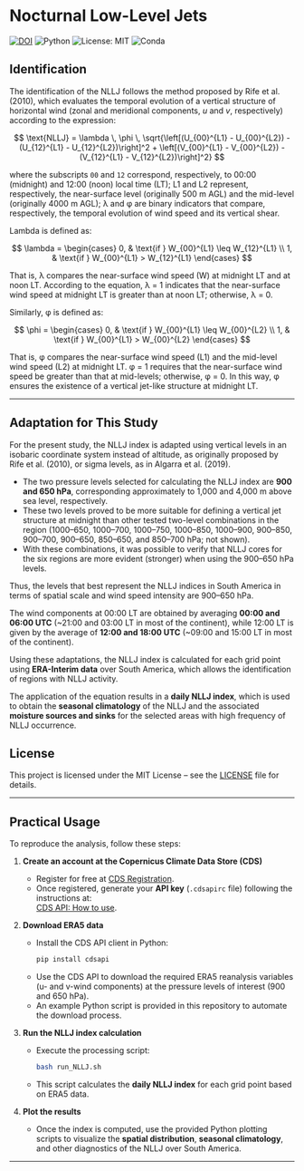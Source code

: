 
# Nocturnal Low-Level Jets

[![DOI](https://img.shields.io/badge/DOI-10.3389/fenvs.2021.657764-informational?style=flat&logo=doi&logoColor=white&color=CC2927)](https://doi.org/10.3389/fenvs.2021.657764)
![Python](https://img.shields.io/badge/python-3.9+-blue?style=flat&logo=python&logoColor=white)
![License: MIT](https://img.shields.io/badge/License-MIT-green.svg)
![Conda](https://img.shields.io/badge/environment-conda-orange?logo=anaconda)



## Identification

The identification of the NLLJ follows the method proposed by Rife et al. (2010), which evaluates the temporal evolution of a vertical structure of horizontal wind (zonal and meridional components, *u* and *v*, respectively) according to the expression:

$$
\text{NLLJ} = \lambda \, \phi \, \sqrt{\left[(U_{00}^{L1} - U_{00}^{L2}) - (U_{12}^{L1} - U_{12}^{L2})\right]^2 + \left[(V_{00}^{L1} - V_{00}^{L2}) - (V_{12}^{L1} - V_{12}^{L2})\right]^2}
$$

where the subscripts `00` and `12` correspond, respectively, to 00:00 (midnight) and 12:00 (noon) local time (LT); L1 and L2 represent, respectively, the near-surface level (originally 500 m AGL) and the mid-level (originally 4000 m AGL); λ and φ are binary indicators that compare, respectively, the temporal evolution of wind speed and its vertical shear.

Lambda is defined as:

$$
\lambda =
\begin{cases}
0, & \text{if } W_{00}^{L1} \leq W_{12}^{L1} \\
1, & \text{if } W_{00}^{L1} > W_{12}^{L1}
\end{cases}
$$

That is, λ compares the near-surface wind speed (W) at midnight LT and at noon LT. According to the equation, λ = 1 indicates that the near-surface wind speed at midnight LT is greater than at noon LT; otherwise, λ = 0.

Similarly, φ is defined as:

$$
\phi =
\begin{cases}
0, & \text{if } W_{00}^{L1} \leq W_{00}^{L2} \\
1, & \text{if } W_{00}^{L1} > W_{00}^{L2}
\end{cases}
$$

That is, φ compares the near-surface wind speed (L1) and the mid-level wind speed (L2) at midnight LT. φ = 1 requires that the near-surface wind speed be greater than that at mid-levels; otherwise, φ = 0. In this way, φ ensures the existence of a vertical jet-like structure at midnight LT.

---

## Adaptation for This Study

For the present study, the NLLJ index is adapted using vertical levels in an isobaric coordinate system instead of altitude, as originally proposed by Rife et al. (2010), or sigma levels, as in Algarra et al. (2019).  

- The two pressure levels selected for calculating the NLLJ index are **900 and 650 hPa**, corresponding approximately to 1,000 and 4,000 m above sea level, respectively.  
- These two levels proved to be more suitable for defining a vertical jet structure at midnight than other tested two-level combinations in the region (1000–650, 1000–700, 1000–750, 1000–850, 1000–900, 900–850, 900–700, 900–650, 850–650, and 850–700 hPa; not shown).  
- With these combinations, it was possible to verify that NLLJ cores for the six regions are more evident (stronger) when using the 900–650 hPa levels.  

Thus, the levels that best represent the NLLJ indices in South America in terms of spatial scale and wind speed intensity are 900–650 hPa.  

The wind components at 00:00 LT are obtained by averaging **00:00 and 06:00 UTC** (~21:00 and 03:00 LT in most of the continent), while 12:00 LT is given by the average of **12:00 and 18:00 UTC** (~09:00 and 15:00 LT in most of the continent).  

Using these adaptations, the NLLJ index is calculated for each grid point using **ERA-Interim data** over South America, which allows the identification of regions with NLLJ activity.  

The application of the equation results in a **daily NLLJ index**, which is used to obtain the **seasonal climatology** of the NLLJ and the associated **moisture sources and sinks** for the selected areas with high frequency of NLLJ occurrence.

## License
This project is licensed under the MIT License – see the [LICENSE](LICENSE) file for details.

---

## Practical Usage

To reproduce the analysis, follow these steps:

1. **Create an account at the Copernicus Climate Data Store (CDS)**  
   - Register for free at [CDS Registration](https://cds.climate.copernicus.eu/user/register).  
   - Once registered, generate your **API key** (`.cdsapirc` file) following the instructions at:  
     [CDS API: How to use](https://cds.climate.copernicus.eu/api-how-to).  

2. **Download ERA5 data**  
   - Install the CDS API client in Python:  
     ```bash
     pip install cdsapi
     ```  
   - Use the CDS API to download the required ERA5 reanalysis variables (u- and v-wind components) at the pressure levels of interest (900 and 650 hPa).  
   - An example Python script is provided in this repository to automate the download process.  

3. **Run the NLLJ index calculation**  
   - Execute the processing script:  
     ```bash
     bash run_NLLJ.sh
     ```  
   - This script calculates the **daily NLLJ index** for each grid point based on ERA5 data.  

4. **Plot the results**  
   - Once the index is computed, use the provided Python plotting scripts to visualize the **spatial distribution**, **seasonal climatology**, and other diagnostics of the NLLJ over South America.  

---
